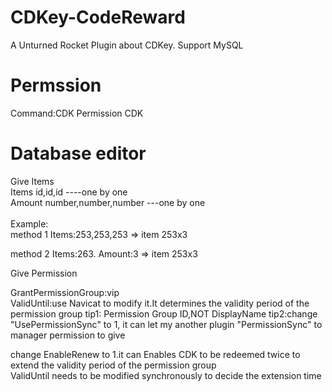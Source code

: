 # CDKey-CodeReward
A Unturned Rocket Plugin about CDKey. Support MySQL

# Permssion
Command:CDK Permission CDK

# Database editor
Give Items<br>
Items id,id,id ----one by one<br>
Amount number,number,number ---one by one<br> 
<br>
Example: <br>
method 1 Items:253,253,253 => item 253x3<br>

method 2 Items:263. Amount:3 => item 253x3

Give Permission<br>

GrantPermissionGroup:vip<br> 
ValidUntil:use Navicat to modify it.It determines the validity period of the permission group
tip1: Permission Group ID,NOT DisplayName
tip2:change "UsePermissionSync" to 1,
it can let my another plugin "PermissionSync" to manager permission to give<br>

change EnableRenew to 1.it can Enables CDK to be redeemed twice to extend the validity period of the permission group<br>
ValidUntil needs to be modified synchronously to decide the extension time
